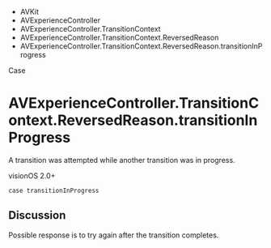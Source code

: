 

- AVKit
- AVExperienceController
- AVExperienceController.TransitionContext
- AVExperienceController.TransitionContext.ReversedReason
-  AVExperienceController.TransitionContext.ReversedReason.transitionInProgress 

Case

# AVExperienceController.TransitionContext.ReversedReason.transitionInProgress

A transition was attempted while another transition was in progress.

visionOS 2.0+

``` source
case transitionInProgress
```

## Discussion

Possible response is to try again after the transition completes.

